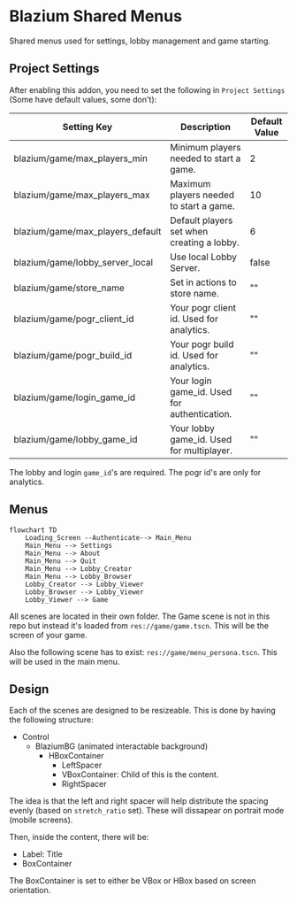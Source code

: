 # Blazium Shared Menus

Shared menus used for settings, lobby management and game starting.

## Project Settings

After enabling this addon, you need to set the following in `Project Settings` (Some have default values, some don't):

| Setting Key | Description | Default Value |
|-|-|-|
| blazium/game/max_players_min | Minimum players needed to start a game. | 2 |
| blazium/game/max_players_max | Maximum players needed to start a game. | 10 |
| blazium/game/max_players_default | Default players set when creating a lobby. | 6 |
| blazium/game/lobby_server_local | Use local Lobby Server. | false |
| blazium/game/store_name | Set in actions to store name. | "" |
| blazium/game/pogr_client_id | Your pogr client id. Used for analytics. | "" |
| blazium/game/pogr_build_id | Your pogr build id. Used for analytics. | "" |
| blazium/game/login_game_id | Your login game_id. Used for authentication. | "" |
| blazium/game/lobby_game_id | Your lobby game_id. Used for multiplayer. | "" |

The lobby and login `game_id`'s are required. The pogr id's are only for analytics.

## Menus

```mermaid
flowchart TD
	Loading_Screen --Authenticate--> Main_Menu
	Main_Menu --> Settings
	Main_Menu --> About
	Main_Menu --> Quit
	Main_Menu --> Lobby_Creator
	Main_Menu --> Lobby_Browser
	Lobby_Creator --> Lobby_Viewer
	Lobby_Browser --> Lobby_Viewer
	Lobby_Viewer --> Game
```

All scenes are located in their own folder. The Game scene is not in this repo but instead it's loaded from `res://game/game.tscn`. This will be the screen of your game.

Also the following scene has to exist: `res://game/menu_persona.tscn`. This will be used in the main menu.

## Design

Each of the scenes are designed to be resizeable. This is done by having the following structure:

- Control
	- BlaziumBG (animated interactable background)
		- HBoxContainer
			- LeftSpacer
			- VBoxContainer: Child of this is the content.
			- RightSpacer

The idea is that the left and right spacer will help distribute the spacing evenly (based on `stretch_ratio` set). These will dissapear on portrait mode (mobile screens).

Then, inside the content, there will be:

- Label: Title
- BoxContainer

The BoxContainer is set to either be VBox or HBox based on screen orientation.
